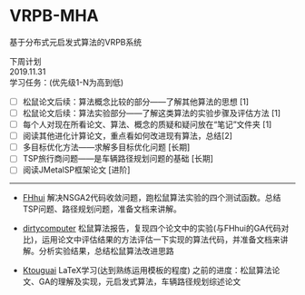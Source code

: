 # VRPB-MHA

基于分布式元启发式算法的VRPB系统

下周计划  
2019.11.31  
学习任务：(优先级1-N为高到低) 

- [ ] 松鼠论文后续：算法概念比较的部分——了解其他算法的思想 [1]
- [ ] 松鼠论文后续：算法实验部分——了解这类算法的实验步骤及评估方法 [1]
- [ ] 每个人对现在所看论文、算法、概念的质疑和疑问放在“笔记”文件夹 [1]
- [ ] 阅读其他进化计算论文，重点看如何改进现有算法，总结[2]
- [ ] 多目标优化方法——求解多目标优化问题 [长期]  
- [ ] TSP旅行商问题——是车辆路径规划问题的基础 [长期]
- [ ] 阅读JMetalSP框架论文 [进阶]

------

- [FHhui](https://github.com/FHhui)
  解决NSGA2代码收敛问题，跑松鼠算法实验的四个测试函数。总结TSP问题、路径规划问题，准备文档来讲解。

- [dirtycomputer](https://github.com/dirtycomputer)
  松鼠算法报告，复现四个论文中的实验(与FHhui的GA代码对比)，运用论文中评估结果的方法评估一下实现的算法代码，并准备文档来讲解。分析实验结果，总结松鼠算法改进思路

- [Ktouguai](https://github.com/Ktouguai)
  LaTeX学习(达到熟练运用模板的程度)
  之前的进度：松鼠算法论文、GA的理解及实现，元启发式算法，车辆路径规划综述论文
